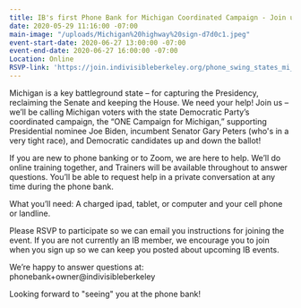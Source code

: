 ```yaml
---
title: IB's first Phone Bank for Michigan Coordinated Campaign - Join us!
date: 2020-05-29 11:16:00 -07:00
main-image: "/uploads/Michigan%20highway%20sign-d7d0c1.jpeg"
event-start-date: 2020-06-27 13:00:00 -07:00
event-end-date: 2020-06-27 16:00:00 -07:00
Location: Online
RSVP-link: 'https://join.indivisibleberkeley.org/phone_swing_states_mi_2020_06_27 '
---
```


Michigan is a key battleground state – for capturing the Presidency, reclaiming the Senate and keeping the House. We need your help! Join us – we’ll be calling Michigan voters with the state Democratic Party’s coordinated campaign, the “ONE Campaign for Michigan,” supporting Presidential nominee Joe Biden, incumbent Senator Gary Peters (who's in a very tight race), and Democratic candidates up and down the ballot!

If you are new to phone banking or to Zoom, we are here to help. We’ll do online training together, and Trainers will be available throughout to answer questions. You’ll be able to request help in a private conversation at any time during the phone bank.

What you’ll need: A charged ipad, tablet, or computer and your cell phone or landline.

Please RSVP to participate so we can email you instructions for joining the event.  If you are not currently an IB member, we encourage you to join when you sign up so we can keep you posted about upcoming IB events.

We’re happy to answer questions at: phonebank+owner@indivisibleberkeley

Looking forward to "seeing" you at the phone bank!